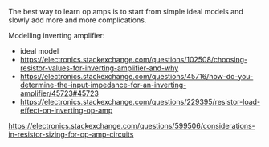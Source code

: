 The best way to learn op amps is to start from simple ideal models and slowly add more and more complications.

Modelling inverting amplifier:
- ideal model
- https://electronics.stackexchange.com/questions/102508/choosing-resistor-values-for-inverting-amplifier-and-why
- https://electronics.stackexchange.com/questions/45716/how-do-you-determine-the-input-impedance-for-an-inverting-amplifier/45723#45723
- https://electronics.stackexchange.com/questions/229395/resistor-load-effect-on-inverting-op-amp


https://electronics.stackexchange.com/questions/599506/considerations-in-resistor-sizing-for-op-amp-circuits
